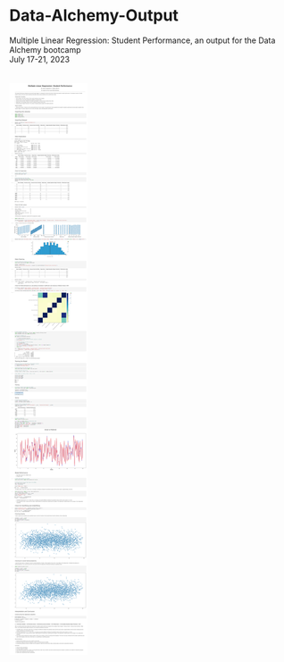 # Data-Alchemy-Output
Multiple Linear Regression: Student Performance,  an output for the Data Alchemy bootcamp <br>
July 17-21, 2023
</br>
<br></br>
![data_alchemy_output](https://github.com/johanncatalla/Data-Alchemy-Output/blob/main/main%20(1).jpg)
